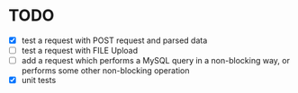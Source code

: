 # TODO
- [x] test a request with POST request and parsed data
- [ ] test a request with FILE Upload
- [ ] add a request which performs a MySQL query in a non-blocking way, or performs some other non-blocking operation
- [x] unit tests
